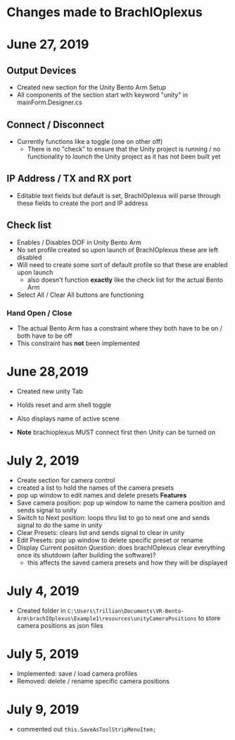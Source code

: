 # Changes made to BrachIOplexus 
# June 27, 2019 
## Output Devices
- Created new section for the Unity Bento Arm Setup 
- All components of the section start with keyword "unity" in mainForm.Designer.cs 

## Connect / Disconnect 
- Currently functions like a toggle (one on other off) 
    - There is no "check" to ensure that the Unity project is running / no functionality 
    to *launch* the Unity project as it has not been built yet 

## IP Address / TX and RX port 
- Editable text fields but default is set, BrachIOplexus will parse through these fields 
to create the port and IP address 

## Check list 
- Enables / Disables DOF in Unity Bento Arm 
- No set profile created so upon launch of BrachIOplexus these are left disabled 
- Will need to create some sort of default profile so that these are enabled upon launch
    - also doesn't function **exactly** like the check list for the actual Bento Arm 
- Select All / Clear All buttons are functioning 

### Hand Open / Close
- The actual Bento Arm has a constraint where they both have to be on / both have to be off
- This constraint has **not** been implemented

# June 28,2019

- Created new unity Tab
- Holds reset and arm shell toggle

- Also displays name of active scene 

- **Note** brachioplexus MUST connect first then Unity can be turned on 

# July 2, 2019
- Create section for camera control 
- created a list<string> to hold the names of the camera presets
- pop up window to edit names and delete presets
**Features**
- Save camera position: pop up window to name the camera position and sends signal to unity
- Switch to Next position: loops thru list to go to next one and sends signal to do the same in unity
- Clear Presets: clears list and sends signal to clear in unity
- Edit Presets: pop up window to delete specific preset or rename 
- Display Current posiiton
*Question:* does brachIOplexus clear everything once its shutdown (after building the software)? 
    - this affects the saved camera presets and how they will be displayed

# July 4, 2019
- Created folder in `C:\Users\Trillian\Documents\VR-Bento-Arm\brachIOplexus\Example1\resources\unityCameraPositions` to store camera positions as json files 

# July 5, 2019 
- Implemented: save / load camera profiles 
- Removed: delete / rename specific camera positions 

# July 9, 2019
- commented out `this.SaveAsToolStripMenuItem;`